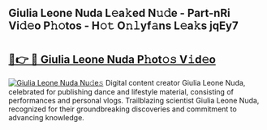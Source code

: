 ## Giulia Leone Nuda L𝚎a𝚔ed N𝚞𝚍e - Part-nRi Vi𝚍𝚎o P𝚑𝚘tos - H𝚘𝚝 O𝚗𝚕yf𝚊ns L𝚎a𝚔s jqEy7

# <h2><a href="http://kf6xibw.oniu.top/?m=Giulia+Leone+Nuda">🔗👉 🔴 Giulia Leone Nuda P𝚑ot𝚘𝚜 V𝚒d𝚎o</a></h2>

[![Giulia Leone Nuda Nu𝚍e𝚜](https://i.imgur.com/0qMVB7G.gif)](http://kf6xibw.oniu.top/?m=Giulia+Leone+Nuda)
Digital content creator Giulia Leone Nuda, celebrated for publishing dance and lifestyle material, consisting of performances and personal vlogs. Trailblazing scientist Giulia Leone Nuda, recognized for their groundbreaking discoveries and commitment to advancing knowledge.  
